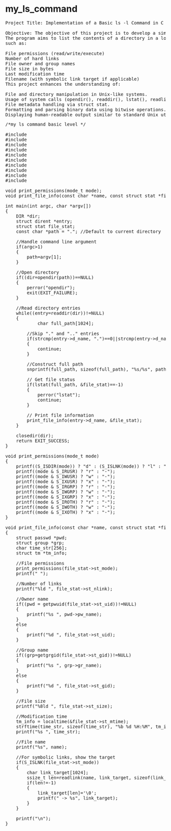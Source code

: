 
# my_ls_command
<pre>
Project Title: Implementation of a Basic ls -l Command in C

Objective: The objective of this project is to develop a simplified version of the Unix ls -l command using C programming.
The program aims to list the contents of a directory in a long-format style, displaying detailed information about each file,
such as:

File permissions (read/write/execute)
Number of hard links
File owner and group names
File size in bytes
Last modification time
Filename (with symbolic link target if applicable)
This project enhances the understanding of:

File and directory manipulation in Unix-like systems.
Usage of system calls (opendir(), readdir(), lstat(), readlink()).
File metadata handling via struct stat.
Formatting and parsing binary data using bitwise operations.
Displaying human-readable output similar to standard Unix utilities.
</pre>
<pre>
/*my ls command basic level */

#include<stdio.h>
#include<stdlib.h>
#include<dirent.h>
#include<sys/stat.h>
#include<sys/types.h>
#include<pwd.h>
#include<grp.h>
#include<time.h>
#include<string.h>
#include<unistd.h>

void print_permissions(mode_t mode);
void print_file_info(const char *name, const struct stat *file_stat);

int main(int argc, char *argv[])
{
    DIR *dir;
    struct dirent *entry;
    struct stat file_stat;
    const char *path = "."; //Default to current directory

    //Handle command line argument
    if(argc>1)
    {
        path=argv[1];
    }

    //Open directory
    if((dir=opendir(path))==NULL)
    {
        perror("opendir");
        exit(EXIT_FAILURE);
    }

    //Read directory entries
    while((entry=readdir(dir))!=NULL)
    {
            char full_path[1024];

        //Skip "." and ".." entries
        if(strcmp(entry->d_name, ".")==0||strcmp(entry->d_name, "..")==0)
        {
            continue;
        }

        //Construct full path
        snprintf(full_path, sizeof(full_path), "%s/%s", path, entry->d_name);

        // Get file status
        if(lstat(full_path, &file_stat)==-1)
        {
            perror("lstat");
            continue;
        }

        // Print file information
        print_file_info(entry->d_name, &file_stat);
    }

    closedir(dir);
    return EXIT_SUCCESS;
}

void print_permissions(mode_t mode)
{
    printf((S_ISDIR(mode)) ? "d" : (S_ISLNK(mode)) ? "l" : "-");
    printf((mode & S_IRUSR) ? "r" : "-");
    printf((mode & S_IWUSR) ? "w" : "-");
    printf((mode & S_IXUSR) ? "x" : "-");
    printf((mode & S_IRGRP) ? "r" : "-");
    printf((mode & S_IWGRP) ? "w" : "-");
    printf((mode & S_IXGRP) ? "x" : "-");
    printf((mode & S_IROTH) ? "r" : "-");
    printf((mode & S_IWOTH) ? "w" : "-");
    printf((mode & S_IXOTH) ? "x" : "-");
}

void print_file_info(const char *name, const struct stat *file_stat)
{
    struct passwd *pwd;
    struct group *grp;
    char time_str[256];
    struct tm *tm_info;

    //File permissions
    print_permissions(file_stat->st_mode);
    printf(" ");

    //Number of links
    printf("%ld ", file_stat->st_nlink);

    //Owner name
    if((pwd = getpwuid(file_stat->st_uid))!=NULL)
    {
        printf("%s ", pwd->pw_name);
    }
    else
    {
        printf("%d ", file_stat->st_uid);
    }

    //Group name
    if((grp=getgrgid(file_stat->st_gid))!=NULL)
    {
        printf("%s ", grp->gr_name);
    }
    else
    {
        printf("%d ", file_stat->st_gid);
    }

    //File size
    printf("%8ld ", file_stat->st_size);

    //Modification time
    tm_info = localtime(&file_stat->st_mtime);
    strftime(time_str, sizeof(time_str), "%b %d %H:%M", tm_info);
    printf("%s ", time_str);

    //File name
    printf("%s", name);

    //For symbolic links, show the target
    if(S_ISLNK(file_stat->st_mode))
    {
        char link_target[1024];
        ssize_t len=readlink(name, link_target, sizeof(link_target)-1);
        if(len!=-1)
        {
            link_target[len]='\0';
            printf(" -> %s", link_target);
        }
    }

    printf("\n");
}
</pre>
